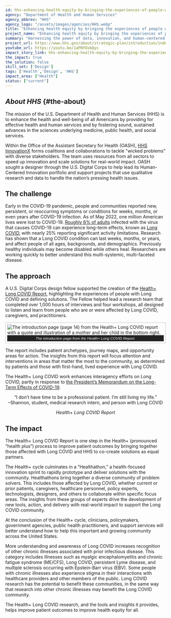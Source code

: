```yaml
---
id: hhs-enhancing-health-equity-by-bringing-the-experiences-of-people-with-Long-COVID
agency: "Department of Health and Human Services"
agency_abbrev: "HHS"
agency_logo: "/assets/images/agencies/HHS.webp"
title: "Enhancing health equity by bringing the experiences of people with Long COVID to the forefront of defining solutions"
project_name: "Enhancing health equity by bringing the experiences of people with Long COVID to the forefront of defining solutions"
summary: "Harnessing the power of data, innovation, and human-centered design to improve the health and well-being of all Americans at the Office of the Assistant Secretary for Health at the Department of Health and Human Services."
project_url: https://www.hhs.gov/about/strategic-plan/introduction/index.html
youtube_url: https://youtu.be/1aPNfOxbQyc
impact_story_link: hhs-enhancing-health-equity-by-bringing-the-experiences-of-people-with-Long-COVID
the_impact: true
the_solution: false
skill_set: ['Design']
tags: ['Health','Design', 'HHS']
impact_area: ["Health"]
status: ["current"]
---
```


## *About HHS* {#the-about}

The mission of the U.S. Department of Health and Human Services (HHS) is to enhance the health and well-being of all Americans by providing for effective health and human services and by fostering sound, sustained advances in the sciences underlying medicine, public health, and social services. 

Within the Office of the Assistant Secretary for Health (OASH), [HHS InnovationX](https://www.hhs.gov/ash/osm/innovationx/index.html) forms coalitions and collaborations to tackle "wicked problems" with diverse stakeholders. The team uses resources from all sectors to speed up innovation and scale solutions for real-world impact. OASH sought a designer through the U.S. Digital Corps to help lead its Human-Centered Innovation portfolio and support projects that use qualitative research and data to handle the nation’s pressing health issues.

## The challenge
Early in the COVID-19 pandemic, people and communities reported new, persistent, or reoccurring symptoms or conditions for weeks, months, or even years after COVID-19 infection.
As of May 2022, one million American lives were lost to COVID-19. [Roughly 6% of adults](https://www.cdc.gov/mmwr/volumes/72/wr/mm7232a3.htm)  infected with the virus that causes COVID-19 can experience long-term effects, known as [Long COVID](https://www.cdc.gov/covid/long-term-effects/), with nearly 25% reporting significant activity limitations. Research has shown that a Long COVID condition can last weeks, months, or years, and affect people of all ages, backgrounds, and demographics. Previously healthy individuals may become disabled while others heal. Researchers are working quickly to better understand this multi-systemic, multi-faceted disease.

## The approach
A U.S. Digital Corps design fellow supported the creation of the [Health+ Long COVID Report](https://www.hhs.gov/sites/default/files/healthplus-long-covid-report.pdf), highlighting the experiences of people with Long COVID and defining solutions. The Fellow helped lead a research team that completed over 1,000 hours of interviews and four workshops, all designed to listen and learn from people who are or were affected by Long COVID, caregivers, and practitioners. 

<figure style="width=80%; border: thin #c0c0c0 solid;display: flex; flex-flow: column; padding: 5px; margin: auto;">
  <img src="{{site.baseurl}}/assets/images/projects/healthplus-long-covid-report-p14.webp" alt="The introduction page (page 14) from the Health+ Long COVID report with a quote and illustration of a mother and her child in the bottom right." />
  <figcaption style="background-color: #222; color: #fff; font: italic smaller sans-serif; padding: 3px; text-align: center;">
    The introduction page from the Health+ Long COVID Report.
  </figcaption>
</figure>

The report includes patient archetypes, journey maps, and opportunity areas for action. The insights from this report will focus attention and interventions in areas that matter the most to the community, as determined by patients and those with first-hand, lived experience with Long COVID.

The Health+ Long COVID work enhances interagency efforts on Long COVID, partly in response to [the President’s Memorandum on the Long-Term Effects of COVID-19](https://www.whitehouse.gov/briefing-room/presidential-actions/2022/04/05/memorandum-on-addressing-the-long-term-effects-of-covid-19/).

<div class="blog-quote-box" style="text-align:center;">
    <p>“I don’t have time to be a professional patient. I’m still living my life.” <br/>
        –Shannon, student, medical research intern, and person with Long COVID
    </p>
    <em>Health+ Long COVID Report</em>
</div>

## The impact

The Health+ Long COVID Report is one step in the Health+ (pronounced “health plus”) process to improve patient outcomes by bringing together those affected with Long COVID and HHS to co-create solutions as equal partners.

The Health+ cycle culminates in a “Healthathon,” a health-focused innovation sprint to rapidly prototype and deliver solutions with the community. Healthathons bring together a diverse community of problem solvers. This includes those affected by Long COVID, whether current or prior patients, caregivers, healthcare personnel, policy experts, technologists, designers, and others to collaborate within specific focus areas. The insights from these groups of experts drive the development of new tools, action, and delivery with real-world impact to support the Long COVID community.

At the conclusion of the Health+ cycle, clinicians, policymakers, government agencies, public health practitioners, and support services will better understand how to help this important and growing community across the United States.

More understanding and awareness of Long COVID increases recognition of other chronic illnesses associated with prior infectious disease. This category includes illnesses such as myalgic encephalomyelitis and chronic fatigue syndrome (ME/CFS), Long COVID, persistent Lyme disease, and multiple sclerosis occurring with Epstein-Barr virus (EBV). Some people with chronic illnesses also experience stigma in their interactions with healthcare providers and other members of the public. Long COVID research has the potential to benefit these communities, in the same way that research into other chronic illnesses may benefit the Long COVID community.

The Health+ Long COVID research, and the tools and insights it provides, helps improve patient outcomes to improve health equity for all. 


